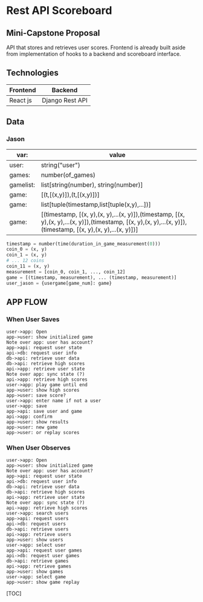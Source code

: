 Rest API Scoreboard
===================

## Mini-Capstone Proposal
API that stores and retrieves user scores.
Frontend is already built aside from implementation of hooks to a backend and scoreboard interface.

## Technologies

Frontend | Backend
----- | ---
React js | Django Rest API
 
## Data

### Jason 
var: |  value
------ | ---
user: | string("user")
games: | number(of_games)
gamelist: | list[string(number), string(number)] 
game: | [(t,[(x,y)]),(t,[(x,y)])] 
game: |  list[tuple(timestamp,list[tuple(x,y),...])]
game: | [(timestamp, [(x, y),(x, y),...(x, y)]),(timestamp, [(x, y),(x, y),...(x, y)]),(timestamp, [(x, y),(x, y),...(x, y)]),(timestamp, [(x, y),(x, y),...(x, y)])]

```python
timestamp = number(time(duration_in_game_measurement(0)))
coin_0 = (x, y) 
coin_1 = (x, y) 
# ... 12 coins
coin_11 = (x, y)
measurement = [coin_0, coin_1, ..., coin_12]
game = [(timestamp, measurement), ... (timestamp, measurement)]
user_jason = {usergame[game_num]: game}

```
 

## APP FLOW

### When User Saves
```sequence
user->app: Open
app->user: show initialized game
Note over app: user has account?
app->api: request user state         
api->db: request user info     
db->api: retrieve user data    
db->api: retrieve high scores
api->app: retrieve user state
Note over app: sync state (?)
api->app: retrieve high scores
user->app: play game until end
app->user: show high scores
app->user: save score?
user->app: enter name if not a user
user->app: save
app->api: save user and game
api->app: confirm
app->user: show results
app->user: new game
app->user: or replay scores
```

### When User Observes
```sequence
user->app: Open
app->user: show initialized game
Note over app: user has account?
app->api: request user state          
api->db: request user info     
db->api: retrieve user data    
db->api: retrieve high scores     
api->app: retrieve user state
Note over app: sync state (?)
api->app: retrieve high scores
user->app: search users
app->api: request users
api->db: request users
db->api: retrieve users
api->app: retrieve users
app->user: show users
user->app: select user
app->api: request user games
api->db: request user games
db->api: retrieve games
api->app: retrieve games
app->user: show games
user->app: select game
app->user: show game replay
```



[TOC]